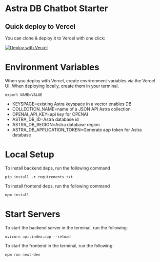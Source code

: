 # Astra DB Chatbot Starter

## Quick deploy to Vercel

You can clone & deploy it to Vercel with one click:

[![Deploy with Vercel](https://vercel.com/button)](https://vercel.com/new/clone?repository-url=https%3A%2F%2Fgithub.com%2Fdatastax%2Fexample-chatbot-astra-python-react&env=KEYSPACE,COLLECTION_NAME,OPENAI_API_KEY,ASTRA_DB_ID,ASTRA_DB_REGION,ASTRA_DB_APPLICATION_TOKEN)

# Environment Variables

When you deploy with Vercel, create envrironment variables via the Vercel UI. When deploying locally, create them in your terminal.

```
export NAME=VALUE
```

- KEYSPACE=existing Astra keyspace in a vector enables DB
- COLLECTION_NAME=name of a JSON API Astra collection
- OPENAI_API_KEY=api key for OPENAI
- ASTRA_DB_ID=Astra database id
- ASTRA_DB_REGION=Astra database region
- ASTRA_DB_APPLICATION_TOKEN=Generate app token for Astra database


# Local Setup

To install backend deps, run the following command

```
pip install -r requirements.txt
```

To install frontend deps, run the following command

```
npm install
```

# Start Servers

To start the backend server in the terminal, run the following:

```
uvicorn api:index:app --reload
```

To start the frontend in the terminal, run the following:

```
npm run next-dev
```
